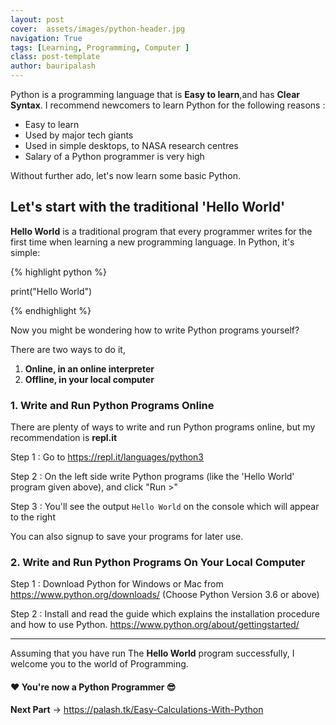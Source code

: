 ```yaml
---
layout: post
cover:  assets/images/python-header.jpg
navigation: True
tags: [Learning, Programming, Computer ]
class: post-template
author: bauripalash
---
```


Python is a programming language that is **Easy to learn**,and has **Clear Syntax**.
I recommend newcomers to learn Python for the following reasons :
- Easy to learn
- Used by major tech giants
- Used in simple desktops, to NASA research centres
- Salary of a Python programmer is very high

Without further ado, let's now learn some basic Python.

##  Let's start with the traditional 'Hello World'


**Hello World** is a traditional program that every programmer writes for the first time when learning a new programming language. In Python, it's simple:

{% highlight python %}

print("Hello World")

{% endhighlight %}


Now you might be wondering how to write Python programs yourself?

There are two ways to do it,

1. **Online, in an online interpreter**
2. **Offline, in your local computer**

### 1. Write and Run Python Programs Online

There are plenty of ways to write and run Python programs online, but my recommendation is **repl.it**

Step 1 : Go to <https://repl.it/languages/python3>

Step 2 :  On the left side write Python programs (like the 'Hello World' program given above), and click "Run >" 

Step 3 :  You'll see the output `Hello World` on the console which will appear to the right

You can also signup to save your programs for later use.


### 2. Write and Run Python Programs On Your Local Computer

Step 1 : Download Python for Windows or Mac from <https://www.python.org/downloads/>
(Choose Python Version 3.6 or above)

Step 2 : Install and read the guide which explains the installation procedure and how to use Python. <https://www.python.org/about/gettingstarted/>

----

Assuming that you have run The **Hello World** program successfully, I welcome you to the world of Programming.

####  ❤ You're now a Python Programmer 😎

**Next Part** -> <https://palash.tk/Easy-Calculations-With-Python>
